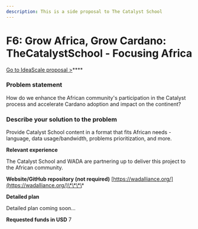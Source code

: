 ```yaml
---
description: This is a side proposal to The Catalyst School
---
```


# F6: Grow Africa, Grow Cardano: TheCatalystSchool - Focusing Africa

[Go to IdeaScale proposal &gt;](https://cardano.ideascale.com/a/dtd/TheCatalystSchool-Focusing-Africa/368891-48088)\*\*\*\*

### **Problem statement**

How do we enhance the African community's participation in the Catalyst process and accelerate Cardano adoption and impact on the continent?

### **Describe your solution to the problem**

Provide Catalyst School content in a format that fits African needs - language, data usage/bandwidth, problems prioritization, and more.

**Relevant experience**

The Catalyst School and WADA are partnering up to deliver this project to the African community.

**Website/GitHub repository \(not required\)** [https://wadalliance.org/](https://wadalliance.org/)\*\*\*\*

**Detailed plan**

Detailed plan coming soon...

**Requested funds in USD** 7

